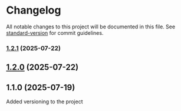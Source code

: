 # Changelog

All notable changes to this project will be documented in this file. See [standard-version](https://github.com/conventional-changelog/standard-version) for commit guidelines.

### [1.2.1](https://github.com/minetdd/psha/compare/v1.2.0...v1.2.1) (2025-07-22)

## [1.2.0](https://github.com/minetdd/psha/compare/v1.1.0...v1.2.0) (2025-07-22)

## 1.1.0 (2025-07-19)
Added versioning to the project
